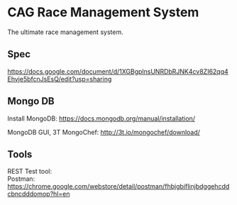 CAG Race Management System
==========================
The ultimate race management system.

Spec
----
https://docs.google.com/document/d/1XGBgplnsUNRDbRJNK4cv8ZI62qq4Ehvje5bfcnJsEsQ/edit?usp=sharing

Mongo DB
--------
Install MongoDB: https://docs.mongodb.org/manual/installation/

MongoDB GUI, 3T MongoChef: http://3t.io/mongochef/download/

Tools
-----
REST Test tool:<br>
Postman: https://chrome.google.com/webstore/detail/postman/fhbjgbiflinjbdggehcddcbncdddomop?hl=en
